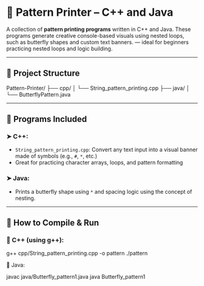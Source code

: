 # 🎨 Pattern Printer – C++ and Java

A collection of **pattern printing programs** written in C++ and Java. These programs generate creative console-based visuals using nested loops, such as butterfly shapes and custom text banners. — ideal for beginners practicing nested loops and logic building.

---

## 📁 Project Structure

Pattern-Printer/
├── cpp/
│ └── String_pattern_printing.cpp
├── java/
│ └── ButterflyPattern.java

---

## 📌 Programs Included

### ➤ C++:
- `String_pattern_printing.cpp`: Convert any text input into a visual banner made of symbols (e.g., `#`, `*`, etc.)
- Great for practicing character arrays, loops, and pattern formatting

### ➤ Java:
- Prints a butterfly shape using `*` and spacing logic using the concept of nesting.

---

## 🚀 How to Compile & Run

### 📌 C++ (using g++):

g++ cpp/String_pattern_printing.cpp -o pattern
./pattern

📌 Java:

javac java/Butterfly_pattern1.java
java Butterfly_pattern1
